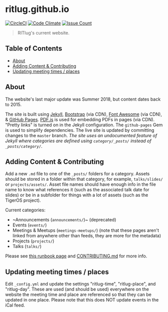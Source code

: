 # ritlug.github.io

[![CircleCI](https://circleci.com/gh/RITlug/ritlug.github.io.svg?style=svg&circle-token=b80b9ee3852aa0b52f578b434c6224971fc73d97)](https://circleci.com/gh/RITlug/ritlug.github.io)
[![Code Climate](https://codeclimate.com/github/RITlug/ritlug.github.io/badges/gpa.svg)](https://codeclimate.com/github/RITlug/ritlug.github.io)
[![Issue Count](https://codeclimate.com/github/RITlug/ritlug.github.io/badges/issue_count.svg)](https://codeclimate.com/github/RITlug/ritlug.github.io)

> RITlug's current website.

## Table of Contents
* [About](#about)
* [Adding Content & Contributing](#adding-content-contributing)
* [Updating meeting times / places](#updating-meeting-times--places)

## About

The website's last major update was Summer 2018, but content dates back to 2015.

The site is built using [Jekyll](https://jekyllrb.com/), [Bootstrap](https://getbootstrap.com/) (via CDN), [Font Awesome](https://fontawesome.com/) (via CDN), & [GitHub Pages](https://help.github.com/categories/github-pages-basics/).
[PDF.js](https://mozilla.github.io/pdf.js/) is used for embedding PDFs in pages (via CDN).
"Pretty links" is turned on in the Jekyll configuration.
The `github-pages` Gem is used to simplify dependencies.
The live site is updated by committing changes to the `master` branch.
_The site uses an undocumented feature of Jekyll where categories are defined using `category/_posts/` instead of `_posts/category/`._

## Adding Content & Contributing

Add a new `.md` file to one of the `_posts/` folders for a category.
Assets should be stored in a folder within that category, for example, `talks/slides/` or `projects/assets/`.
Asset file names should have enough info in the file name to know what references it (such as the associated talk date for slides) or be in a subfolder for things with a lot of assets (such as the TigerOS project).

Current categories:
* ~Announcements (`announcements/`)~ (deprecated)
* Events (`events/`)
* Meetings & Meetups (`meetings-meetups/`) (note that these pages aren't linked from anywhere other than feeds, they are more for the metadata)
* Projects (`projects/`)
* Talks (`talks/`)

Please see [this runbook page](http://runbook.ritlug.com/infrastructure/website/) and [CONTRIBUTING.md](https://github.com/RITlug/ritlug.github.io/tree/master/CONTRIBUTING.md) for more info.

## Updating meeting times / places

Edit `_config.yml` and update the settings "ritlug-time", "ritlug-place", and
"ritlug-day".
These are used (and should be used) everywhere on the website
the meeting time and place are referenced so that they can be updated in
one place.
Please note that this does NOT update events in the iCal feed.
